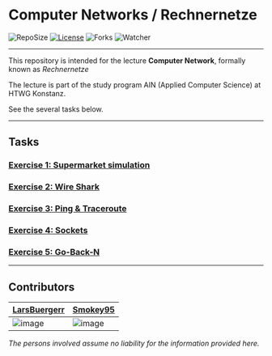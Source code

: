 ﻿# Computer Networks / Rechnernetze
 
![RepoSize](https://img.shields.io/github/repo-size/Smokey95/AIN_Computer_Networks)
[![License](https://img.shields.io/github/license/Smokey95/AIN_Computer_Networks)](https://cdn130.picsart.com/272563229032201.jpg?r1024x1024)
![Forks](https://img.shields.io/github/forks/Smokey95/AIN_Computer_Networks?color=green&style=social)
![Watcher](https://img.shields.io/github/watchers/Smokey95/AIN_Computer_Networks?style=social)

---

This repository is intended for the lecture **Computer Network**, formally known as *Rechnernetze*

The lecture is part of the study program AIN (Applied Computer Science) at HTWG Konstanz.
 
See the several tasks below.

---

## Tasks

### [Exercise 1: Supermarket simulation](https://github.com/Smokey95/Computer_Networks/tree/master/01_Exercise_Supermarket)
### [Exercise 2: Wire Shark](https://github.com/Smokey95/Computer_Networks/tree/master/02_Exercise_WireShark)
### [Exercise 3: Ping & Traceroute](https://github.com/Smokey95/Computer_Networks/tree/master/03_Exercise_Ping_Traceroute)

### [Exercise 4: Sockets](https://github.com/Smokey95/AIN_Computer_Networks/tree/master/04_Exercise_Sockets)

### [Exercise 5: Go-Back-N](https://github.com/Smokey95/AIN_Computer_Networks/tree/master/05_GoBackN)
---

## Contributors
| [LarsBuergerr](https://github.com/LarsBuergerr)  |  [Smokey95](https://github.com/Smokey95) | 
|---|---|
| ![image](https://github-readme-streak-stats.herokuapp.com/?user=LarsBuergerr) | ![image](https://github-readme-streak-stats.herokuapp.com/?user=Smokey95)  |

*The persons involved assume no liability for the information provided here.*
